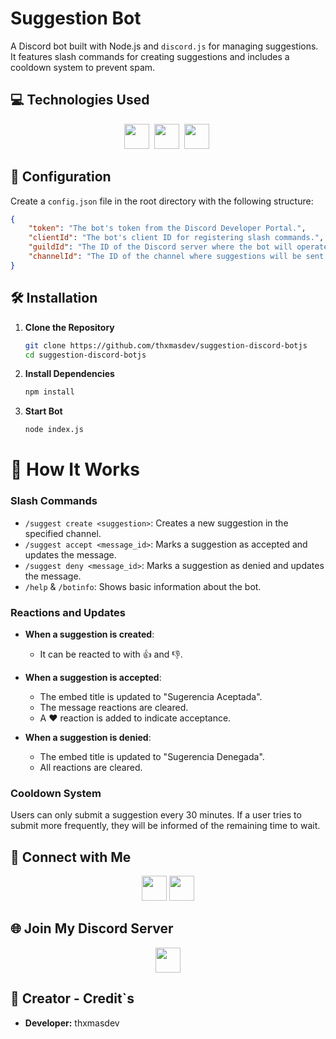 # Suggestion Bot

A Discord bot built with Node.js and `discord.js` for managing suggestions. It features slash commands for creating suggestions and includes a cooldown system to prevent spam.

## 💻 Technologies Used

<p align="center">
    <img src="https://img.shields.io/badge/-JavaScript-F7DF1C?style=for-the-badge&logo=javascript&logoColor=black" height="40"/>&nbsp;
    <img src="https://img.shields.io/badge/-Node.js-339933?style=for-the-badge&logo=node.js&logoColor=white" height="40"/>&nbsp;
    <img src="https://img.shields.io/badge/-discord.js-7289DA?style=for-the-badge&logo=discord&logoColor=white" height="40"/>&nbsp;
</p>

## 🔧 Configuration

Create a `config.json` file in the root directory with the following structure:

```json
{
    "token": "The bot's token from the Discord Developer Portal.",
    "clientId": "The bot's client ID for registering slash commands.",
    "guildId": "The ID of the Discord server where the bot will operate.",
    "channelId": "The ID of the channel where suggestions will be sent."
}
```

## 🛠️ Installation

1. **Clone the Repository**
    ```bash
    git clone https://github.com/thxmasdev/suggestion-discord-botjs
    cd suggestion-discord-botjs
    ```

2. **Install Dependencies**
    ```bash
    npm install
    ```

2. **Start Bot**
    ```bash
    node index.js
    ```

# 📜 How It Works
### Slash Commands
- `/suggest create <suggestion>`: Creates a new suggestion in the specified channel.
- `/suggest accept <message_id>`: Marks a suggestion as accepted and updates the message.
- `/suggest deny <message_id>`: Marks a suggestion as denied and updates the message.
- `/help` & `/botinfo`: Shows basic information about the bot.

### Reactions and Updates
- **When a suggestion is created**: 
  - It can be reacted to with 👍 and 👎.

- **When a suggestion is accepted**:
  - The embed title is updated to "Sugerencia Aceptada".
  - The message reactions are cleared.
  - A ❤️ reaction is added to indicate acceptance.

- **When a suggestion is denied**:
  - The embed title is updated to "Sugerencia Denegada".
  - All reactions are cleared.

### Cooldown System
Users can only submit a suggestion every 30 minutes. If a user tries to submit more frequently, they will be informed of the remaining time to wait.

## 🔗 Connect with Me

<p align="center">
    <a href="https://discord.com/users/thxmasdev"><img src="https://img.shields.io/badge/-thxmasdev-5865F2?style=for-the-badge&logo=Discord&logoColor=white" height="40"/></a>
    <a href="https://twitter.com/thxmasdev"><img src="https://img.shields.io/badge/-thxmasdev-1DA1F2?style=for-the-badge&logo=Twitter&logoColor=white" height="40"/></a>
</p>

## 🌐 Join My Discord Server

<p align="center">
    <a href="https://discord.gg/yDqmpM3XtM"><img src="https://img.shields.io/badge/-Join%20My%20Discord%20Server-7289DA?style=for-the-badge&logo=discord&logoColor=white" height="40"/></a>
</p>

## 👤 Creator - Credit`s

- **Developer:** thxmasdev
